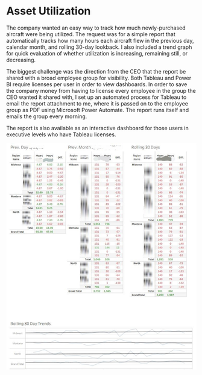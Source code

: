 # Asset Utilization

The company wanted an easy way to track how much newly-purchased aircraft were being utilized. The request was for a simple report that automatically tracks how many hours each aircraft flew in the previous day, calendar month, and rolling 30-day lookback. I also included a trend graph for quick evaluation of whether utilization is increasing, remaining still, or decreasing.

The biggest challenge was the direction from the CEO that the report be shared with a broad employee group for visibility. Both Tableau and Power BI require licenses per user in order to view dashboards. In order to save the company money from having to license every employee in the group the CEO wanted it shared with, I set up an automated process for Tableau to email the report attachment to me, where it is passed on to the employee group as PDF using Microsoft Power Automate. The report runs itself and emails the group every morning.

The report is also available as an interactive dashboard for those users in executive levels who have Tableau licenses.


![](https://github.com/sfisher2277/Asset-Utilization/blob/main/images/Fulfillment.JPeG)
